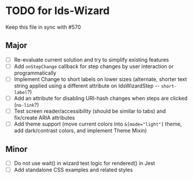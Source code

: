 # TODO for Ids-Wizard

Keep this file in sync with #570

## Major

- [ ] Re-evaluate current solution and try to simplify existing features
- [ ] Add `onStepChange` callback for step changes by user interaction or programmatically
- [ ] Implement Change to short labels on lower sizes (alternate, shorter text string applied using a different attribute on IdsWizardStep -- `short-label`?)
- [ ] Add an attribute for disabling URI-hash changes when steps are clicked (`no-link`?)
- [ ] Test screen reader/accessibility (should be similar to tabs) and fix/create ARIA attributes
- [ ] Add theme support (move current colors into `&[mode="light"]` theme, add dark/contrast colors, and implement Theme Mixin)

## Minor

- [ ] Do not use wait() in wizard test logic for rendered() in Jest
- [ ] Add standalone CSS examples and related styles
